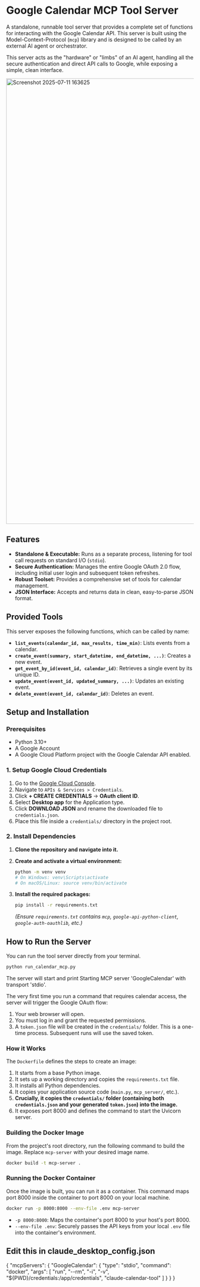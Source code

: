 # Google Calendar MCP Tool Server

A standalone, runnable tool server that provides a complete set of functions for interacting with the Google Calendar API. This server is built using the Model-Context-Protocol (`mcp`) library and is designed to be called by an external AI agent or orchestrator.

This server acts as the "hardware" or "limbs" of an AI agent, handling all the secure authentication and direct API calls to Google, while exposing a simple, clean interface.

<img width="1919" height="1197" alt="Screenshot 2025-07-11 163625" src="https://github.com/user-attachments/assets/f658503d-9cb1-4628-ae87-ea0ecd3343ce" />


## Features

- **Standalone & Executable:** Runs as a separate process, listening for tool call requests on standard I/O (`stdio`).
- **Secure Authentication:** Manages the entire Google OAuth 2.0 flow, including initial user login and subsequent token refreshes.
- **Robust Toolset:** Provides a comprehensive set of tools for calendar management.
- **JSON Interface:** Accepts and returns data in clean, easy-to-parse JSON format.

## Provided Tools

This server exposes the following functions, which can be called by name:

- **`list_events(calendar_id, max_results, time_min)`**: Lists events from a calendar.
- **`create_event(summary, start_datetime, end_datetime, ...)`**: Creates a new event.
- **`get_event_by_id(event_id, calendar_id)`**: Retrieves a single event by its unique ID.
- **`update_event(event_id, updated_summary, ...)`**: Updates an existing event.
- **`delete_event(event_id, calendar_id)`**: Deletes an event.

## Setup and Installation

### Prerequisites

- Python 3.10+
- A Google Account
- A Google Cloud Platform project with the Google Calendar API enabled.

### 1. Setup Google Cloud Credentials

1.  Go to the [Google Cloud Console](https://console.cloud.google.com/).
2.  Navigate to `APIs & Services > Credentials`.
3.  Click **+ CREATE CREDENTIALS** -> **OAuth client ID**.
4.  Select **Desktop app** for the Application type.
5.  Click **DOWNLOAD JSON** and rename the downloaded file to `credentials.json`.
6.  Place this file inside a `credentials/` directory in the project root.

### 2. Install Dependencies

1.  **Clone the repository and navigate into it.**

2.  **Create and activate a virtual environment:**
    ```bash
    python -m venv venv
    # On Windows: venv\Scripts\activate
    # On macOS/Linux: source venv/bin/activate
    ```

3.  **Install the required packages:**
    ```bash
    pip install -r requirements.txt
    ```
    *(Ensure `requirements.txt` contains `mcp`, `google-api-python-client`, `google-auth-oauthlib`, etc.)*

## How to Run the Server

You can run the tool server directly from your terminal.

```bash
python run_calendar_mcp.py
```

The server will start and print  Starting MCP server 'GoogleCalendar' with transport 'stdio'.

The very first time you run a command that requires calendar access, the server will trigger the Google OAuth flow:
1.  Your web browser will open.
2.  You must log in and grant the requested permissions.
3.  A `token.json` file will be created in the `credentials/` folder.
This is a one-time process. Subsequent runs will use the saved token.


### How it Works

The `Dockerfile` defines the steps to create an image:
1.  It starts from a base Python image.
2.  It sets up a working directory and copies the `requirements.txt` file.
3.  It installs all Python dependencies.
4.  It copies your application source code (`main.py`, `mcp_server/`, etc.).
5.  **Crucially, it copies the `credentials/` folder (containing both `credentials.json` and your generated `token.json`) into the image.**
6.  It exposes port 8000 and defines the command to start the Uvicorn server.

### Building the Docker Image

From the project's root directory, run the following command to build the image. Replace `mcp-server` with your desired image name.

```bash
docker build -t mcp-server .
```

### Running the Docker Container

Once the image is built, you can run it as a container. This command maps port 8000 inside the container to port 8000 on your local machine.

```bash
docker run -p 8000:8000 --env-file .env mcp-server
```

- `-p 8000:8000`: Maps the container's port 8000 to your host's port 8000.
- `--env-file .env`: Securely passes the API keys from your local `.env` file into the container's environment.


## Edit this in claude_desktop_config.json
{
  "mcpServers": {
    "GoogleCalendar": {
      "type": "stdio",
      "command": "docker",
      "args": [
        "run",
        "--rm",
        "-i",
        "-v", "${PWD}/credentials:/app/credentials",
        "claude-calendar-tool"
      ]
    }
  }
}
